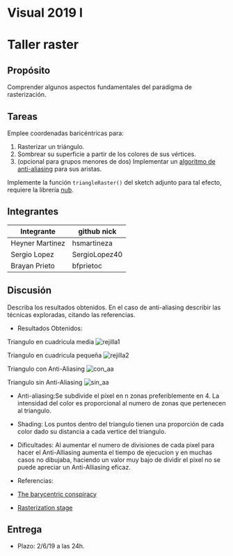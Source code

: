 # Visual 2019 I
# Taller raster

## Propósito

Comprender algunos aspectos fundamentales del paradigma de rasterización.

## Tareas

Emplee coordenadas baricéntricas para:

1. Rasterizar un triángulo.
2. Sombrear su superficie a partir de los colores de sus vértices.
3. (opcional para grupos menores de dos) Implementar un [algoritmo de anti-aliasing](https://www.scratchapixel.com/lessons/3d-basic-rendering/rasterization-practical-implementation/rasterization-practical-implementation) para sus aristas.


Implemente la función ```triangleRaster()``` del sketch adjunto para tal efecto, requiere la librería [nub](https://github.com/nakednous/nub/releases).

## Integrantes


| Integrante | github nick |
|------------|-------------|
| Heyner   Martinez  |hsmartineza  |
| Sergio   Lopez     |SergioLopez40|
| Brayan   Prieto    |bfprietoc|


## Discusión

Describa los resultados obtenidos. En el caso de anti-aliasing describir las técnicas exploradas, citando las referencias.

* Resultados Obtenidos:

Triangulo en cuadricula media
![rejilla1](https://user-images.githubusercontent.com/25939145/58931941-4dc8f280-8727-11e9-8bc5-f5ffe4d70968.png)

Triangulo en cuadricula pequeña
![rejilla2](https://user-images.githubusercontent.com/25939145/58931944-4f92b600-8727-11e9-98f3-835435b73a7b.png)

Triangulo con Anti-Aliasing
![con_aa](https://user-images.githubusercontent.com/25939145/58931924-3f7ad680-8727-11e9-8841-5c8593bc4bd8.png)

Triangulo sin Anti-Aliasing
![sin_aa](https://user-images.githubusercontent.com/25939145/58931934-46a1e480-8727-11e9-83e0-e81e86880d9f.png)

* Anti-aliasing:Se subdivide el píxel en n zonas preferiblemente en 4. La intensidad del color es proporcional al numero de zonas que pertenecen al triangulo.

* Shading: Los puntos dentro del triangulo tienen una proporción de cada color dado su distancia a cada vertice del triangulo.
* Dificultades: Al aumentar el numero de divisiones de cada pixel para hacer el Anti-Alliasing aumenta el tiempo de ejecucion y en muchas casos no dibujaba, haciendo un valor muy bajo de dividir el pixel no se puede apreciar un Anti-Alliasing eficaz.

* Referencias:

* [The barycentric conspiracy](https://fgiesen.wordpress.com/2013/02/06/the-barycentric-conspirac/)
* [Rasterization stage](https://www.scratchapixel.com/lessons/3d-basic-rendering/rasterization-practical-implementation/rasterization-stage)

## Entrega

* Plazo: 2/6/19 a las 24h.
